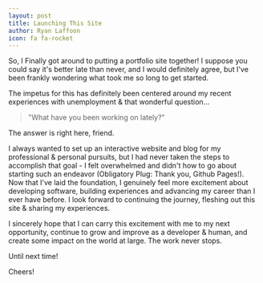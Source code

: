 ```yaml
---
layout: post
title: Launching This Site
author: Ryan Laffoon
icon: fa fa-rocket
---
```

So, I Finally got around to putting a portfolio site together! I suppose you could say it's better late than never, and I would definitely agree, but I've been frankly wondering what took me so long to get started. 

The impetus for this has definitely been centered around my recent experiences with unemployment & that wonderful question...

>"What have you been working on lately?"

The answer is right here, friend.

I always wanted to set up an interactive website and blog for my professional & personal pursuits, but I had never taken the steps to accomplish that goal - I felt overwhelmed and didn't how to go about starting such an endeavor (Obligatory Plug: Thank you, Github Pages!). Now that I've laid the foundation, I genuinely feel more excitement about developing software, building experiences and advancing my career than I ever have before. I look forward to continuing the journey, fleshing out this site & sharing my experiences. 

I sincerely hope that I can carry this excitement with me to my next opportunity, continue to grow and improve as a developer & human, and create some impact on the world at large. The work never stops.

Until next time!

<i class="fa fa-beer"></i> Cheers!
